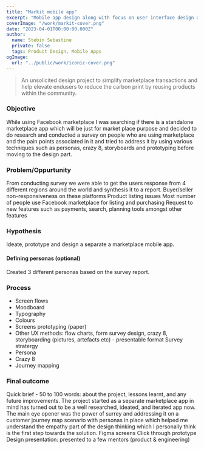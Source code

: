 ```yaml
---
title: "Markit mobile app"
excerpt: "Mobile app design along with focus on user interface design and development for web application"
coverImage: "/work/markit-cover.png"
date: "2023-04-01T00:00:00.000Z"
author:
  name: Stebin Sebastine
  private: false
  tags: Product Design, Mobile Apps
ogImage:
  url: "../public/work/iconic-cover.png"
---
```


> An unsolicited design project to simplify marketplace transactions and help elevate endusers to reduce the carbon print by reusing products within the community.

### Objective

While using Facebook marketplace I was searching if there is a standalone marketplace app which will be just for market place purpose and decided to do research and conducted a survey on people who are using marketplace and the pain points associated in it and tried to address it by using various techniques such as personas, crazy 8, storyboards and prototyping before moving to the design part.

### Problem/Oppurtunity

From conducting survey we were able to get the users response from 4 different regions around the world and synthesis it to a report.
Buyer/seller non-responsiveness on these platforms
Product listing issues
Most number of people use Facebook marketplace for listing and purchasing
Request to new features such as payments, search, planning tools amongst other features

### Hypothesis

Ideate, prototype and design a separate a marketplace mobile app.

#### Defining personas (optional)

Created 3 different personas based on the survey report.

### Process

- Screen flows
- Moodboard
- Typography
- Colours
- Screens prototyping (paper)
- Other UX methods: flow charts, form survey design, crazy 8, storyboarding (pictures, artefacts etc) - presentable format
  Survey stratergy
- Persona
- Crazy 8
- Journey mapping

### Final outcome

Quick brief - 50 to 100 words: about the project, lessons learnt, and any future improvements.
The project started as a separate marketplace app in mind has turned out to be a well researched, ideated, and iterated app now. The main eye opener was the power of surrey and addressing it on a customer journey map scenario with personas in place which helped me understand the empathy part of the design thinking which I personally think is the first step towards the solution.
Figma screens
Click through prototype
Design presentation: presented to a few mentors (product & engineering)
